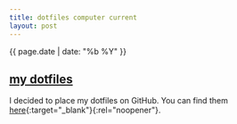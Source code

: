```yaml
---
title: dotfiles computer current
layout: post
---
```

{{ page.date | date: "%b %Y" }}
## [my dotfiles]({{page.url}})

I decided to place my dotfiles on GitHub. You can find them [here](https://github.com/eashwar/dotfiles){:target="_blank"}{:rel="noopener"}.

